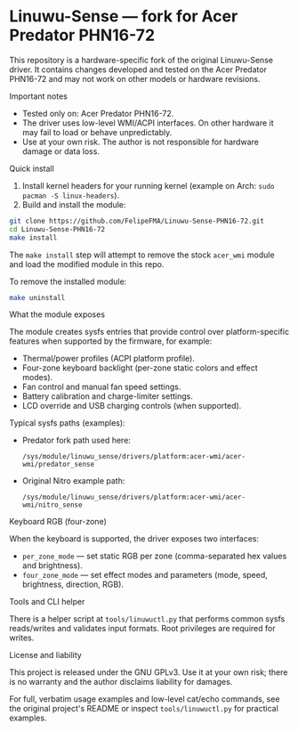 # Linuwu-Sense — fork for Acer Predator PHN16-72

This repository is a hardware-specific fork of the original Linuwu-Sense driver. It contains changes developed and tested on the Acer Predator PHN16-72 and may not work on other models or hardware revisions.

Important notes

- Tested only on: Acer Predator PHN16-72.
- The driver uses low-level WMI/ACPI interfaces. On other hardware it may fail to load or behave unpredictably.
- Use at your own risk. The author is not responsible for hardware damage or data loss.

Quick install

1. Install kernel headers for your running kernel (example on Arch: `sudo pacman -S linux-headers`).
2. Build and install the module:

```bash
git clone https://github.com/FelipeFMA/Linuwu-Sense-PHN16-72.git
cd Linuwu-Sense-PHN16-72
make install
```

The `make install` step will attempt to remove the stock `acer_wmi` module and load the modified module in this repo.

To remove the installed module:

```bash
make uninstall
```

What the module exposes

The module creates sysfs entries that provide control over platform-specific features when supported by the firmware, for example:

- Thermal/power profiles (ACPI platform profile).
- Four-zone keyboard backlight (per-zone static colors and effect modes).
- Fan control and manual fan speed settings.
- Battery calibration and charge-limiter settings.
- LCD override and USB charging controls (when supported).

Typical sysfs paths (examples):

- Predator fork path used here:

  `/sys/module/linuwu_sense/drivers/platform:acer-wmi/acer-wmi/predator_sense`

- Original Nitro example path:

  `/sys/module/linuwu_sense/drivers/platform:acer-wmi/acer-wmi/nitro_sense`

Keyboard RGB (four-zone)

When the keyboard is supported, the driver exposes two interfaces:

- `per_zone_mode` — set static RGB per zone (comma-separated hex values and brightness).
- `four_zone_mode` — set effect modes and parameters (mode, speed, brightness, direction, RGB).

Tools and CLI helper

There is a helper script at `tools/linuwuctl.py` that performs common sysfs reads/writes and validates input formats. Root privileges are required for writes.

License and liability

This project is released under the GNU GPLv3. Use it at your own risk; there is no warranty and the author disclaims liability for damages.

For full, verbatim usage examples and low-level cat/echo commands, see the original project's README or inspect `tools/linuwuctl.py` for practical examples.
